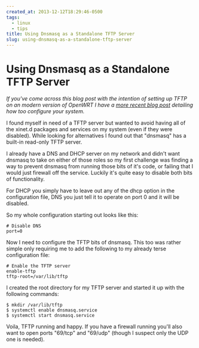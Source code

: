 ```yaml
---
created_at: 2013-12-12T18:29:46-0500
tags:
  - linux
  - tips
title: Using Dnsmasq as a Standalone TFTP Server
slug: using-dnsmasq-as-a-standalone-tftp-server
---
```


# Using Dnsmasq as a Standalone TFTP Server

*If you've come across this blog post with the intention of setting up TFTP on an modern version of OpenWRT I have a [more recent blog post](2014-07-01-using-openwrts-dnsmasq-as-a-tftp-server) detailing how too configure your system.*

I found myself in need of a TFTP server but wanted to avoid having all of the xinet.d packages and services on my system (even if they were disabled). While looking for alternatives I found out that "dnsmasq" has a built-in read-only TFTP server.

I already have a DNS and DHCP server on my network and didn't want dnsmasq to take on either of those roles so my first challenge was finding a way to prevent dnsmasq from running those bits of it's code, or failing that I would just firewall off the service. Luckily it's quite easy to disable both bits of functionality.

For DHCP you simply have to leave out any of the dhcp option in the configuration file, DNS you just tell it to operate on port 0 and it will be disabled.

So my whole configuration starting out looks like this:

```text
# Disable DNS
port=0
```

Now I need to configure the TFTP bits of dnsmasq. This too was rather simple only requiring me to add the following to my already terse configuration file:

```text
# Enable the TFTP server
enable-tftp
tftp-root=/var/lib/tftp
```

I created the root directory for my TFTP server and started it up with the following commands:

```console
$ mkdir /var/lib/tftp
$ systemctl enable dnsmasq.service
$ systemctl start dnsmasq.service
```

Voila, TFTP running and happy. If you have a firewall running you'll also want to open ports "69/tcp" and "69/udp" (though I suspect only the UDP one is needed).
